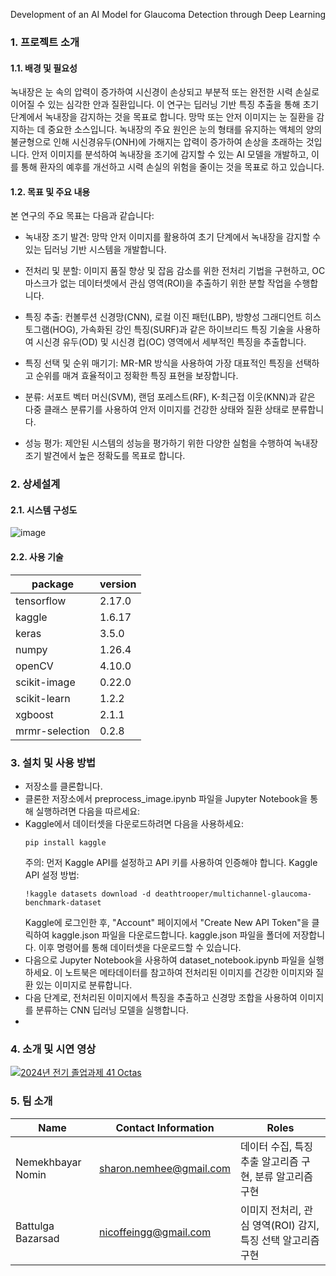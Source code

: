 Development of an AI Model for Glaucoma Detection through Deep Learning
### 1. 프로젝트 소개

#### 1.1. 배경 및 필요성

녹내장은 눈 속의 압력이 증가하여 시신경이 손상되고 부분적 또는 완전한 시력 손실로 이어질 수 있는 심각한 안과 질환입니다.
이 연구는 딥러닝 기반 특징 추출을 통해 초기 단계에서 녹내장을 감지하는 것을 목표로 합니다. 망막 또는 안저 이미지는 눈 질환을 감지하는 데 중요한 소스입니다. 녹내장의 주요 원인은 눈의 형태를 유지하는 액체의 양의 불균형으로 인해 시신경유두(ONH)에 가해지는 압력이 증가하여 손상을 초래하는 것입니다. 안저 이미지를 분석하여 녹내장을 조기에 감지할 수 있는 AI 모델을 개발하고, 이를 통해 환자의 예후를 개선하고 시력 손실의 위험을 줄이는 것을 목표로 하고 있습니다.

#### 1.2. 목표 및 주요 내용

본 연구의 주요 목표는 다음과 같습니다:

- 녹내장 조기 발견: 망막 안저 이미지를 활용하여 초기 단계에서 녹내장을 감지할 수 있는 딥러닝 기반 시스템을 개발합니다.

- 전처리 및 분할: 이미지 품질 향상 및 잡음 감소를 위한 전처리 기법을 구현하고, OC 마스크가 없는 데이터셋에서 관심 영역(ROI)을 추출하기 위한 분할 작업을 수행합니다.

- 특징 추출: 컨볼루션 신경망(CNN), 로컬 이진 패턴(LBP), 방향성 그래디언트 히스토그램(HOG), 가속화된 강인 특징(SURF)과 같은 하이브리드 특징 기술을 사용하여 시신경 유두(OD) 및 시신경 컵(OC) 영역에서 세부적인 특징을 추출합니다.

- 특징 선택 및 순위 매기기: MR-MR 방식을 사용하여 가장 대표적인 특징을 선택하고 순위를 매겨 효율적이고 정확한 특징 표현을 보장합니다.

- 분류: 서포트 벡터 머신(SVM), 랜덤 포레스트(RF), K-최근접 이웃(KNN)과 같은 다중 클래스 분류기를 사용하여 안저 이미지를 건강한 상태와 질환 상태로 분류합니다.

- 성능 평가: 제안된 시스템의 성능을 평가하기 위한 다양한 실험을 수행하여 녹내장 조기 발견에서 높은 정확도를 목표로 합니다.
  
### 2. 상세설계

#### 2.1. 시스템 구성도
![image](https://github.com/user-attachments/assets/c42361b2-594c-46c0-92a8-61cafaedaff1)

#### 2.2. 사용 기술

  |package | version |
  |--------|---------|
  | tensorflow | 2.17.0 |
  | kaggle | 1.6.17 |
  | keras | 3.5.0 |
  | numpy | 1.26.4 |
  | openCV | 4.10.0 |
  | scikit-image| 0.22.0 |
  | scikit-learn | 1.2.2 |
  | xgboost | 2.1.1 |
  | mrmr-selection | 0.2.8 | 
  
  

### 3. 설치 및 사용 방법
- 저장소를 클론합니다.
- 클론한 저장소에서 preprocess_image.ipynb 파일을 Jupyter Notebook을 통해 실행하려면 다음을 따르세요:
- Kaggle에서 데이터셋을 다운로드하려면 다음을 사용하세요:
   ```
  pip install kaggle
  ```
   주의: 먼저 Kaggle API를 설정하고 API 키를 사용하여 인증해야 합니다.
  Kaggle API 설정 방법:
  ```
  !kaggle datasets download -d deathtrooper/multichannel-glaucoma-benchmark-dataset
  ```
  Kaggle에 로그인한 후, "Account" 페이지에서 "Create New API Token"을 클릭하여 kaggle.json 파일을 다운로드합니다.
  kaggle.json 파일을 폴더에 저장합니다.
  이후 명령어를 통해 데이터셋을 다운로드할 수 있습니다.
- 다음으로 Jupyter Notebook을 사용하여 dataset_notebook.ipynb 파일을 실행하세요. 이 노트북은 메타데이터를 참고하여 전처리된 이미지를 건강한 이미지와 질환 있는 이미지로 분류합니다.
- 다음 단계로, 전처리된 이미지에서 특징을 추출하고 신경망 조합을 사용하여 이미지를 분류하는 CNN 딥러닝 모델을 실행합니다.
- 
### 4. 소개 및 시연 영상
<!--[![영상 이름](유튜브 영상 썸네일 URL)](유투브 영상 URL)-->
[![2024년 전기 졸업과제 41 Octas](https://img.youtube.com/vi/wpYf8Kyj2xE/0.jpg)](https://www.youtube.com/watch?v=wpYf8Kyj2xE)    


### 5. 팀 소개

| Name              | Contact Information     | Roles                                                   | 
|-------------------|-------------------------|---------------------------------------------------------|
| Nemekhbayar Nomin | sharon.nemhee@gmail.com | 데이터 수집, 특징 추출 알고리즘 구현, 분류 알고리즘 구현    |
| Battulga Bazarsad | nicoffeingg@gmail.com   | 이미지 전처리, 관심 영역(ROI) 감지, 특징 선택 알고리즘 구현 |
